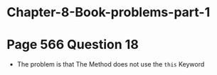 # Chapter-8-Book-problems-part-1

# Page 566 Question 18
 - The problem is that The Method does not use the `this` Keyword
 
